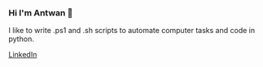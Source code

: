 ### Hi I'm Antwan 👋

I like to write .ps1 and .sh scripts to automate computer tasks and code in python.

[LinkedIn](https://www.linkedin.com/in/antwanmeave)



